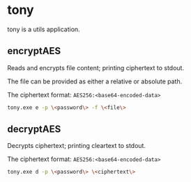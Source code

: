 # tony
tony is a utils application.

## encryptAES

Reads and encrypts file content; printing ciphertext to stdout.

The file can be provided as either a relative or absolute path.

The ciphertext format: `AES256:<base64-encoded-data>`

```bash
tony.exe e -p \<password\> -f \<file\>
```

## decryptAES

Decrypts ciphertext; printing cleartext to stdout.

The ciphertext format: `AES256:<base64-encoded-data>`

```bash
tony.exe d -p \<password\> \<ciphertext\>
```

